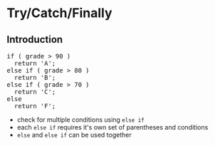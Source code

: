# Try/Catch/Finally
## Introduction

<pre class="code javascript" >
if ( grade > 90 )
  return 'A';
else if ( grade > 80 )
  return 'B';
else if ( grade > 70 )
  return 'C';
else
  return 'F';
</pre>

* check for multiple conditions using `else if`
* each `else if` requires it's own set of parentheses and conditions
* `else` and `else if` can be used together